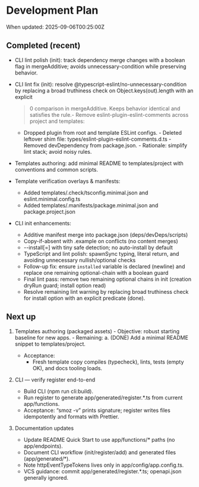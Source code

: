 # Development Plan

When updated: 2025-09-06T00:25:00Z

## Completed (recent)
- CLI lint polish (init): track dependency merge changes with a boolean flag in
  mergeAdditive; avoids unnecessary-condition while preserving behavior.
- CLI lint fix (init): resolve @typescript-eslint/no-unnecessary-condition by
  replacing a broad truthiness check on Object.keys(out).length with an explicit
  > 0 comparison in mergeAdditive. Keeps behavior identical and satisfies the
  > rule.- Remove eslint-plugin-eslint-comments across project and templates:
  - Dropped plugin from root and template ESLint configs. - Deleted leftover shim file: types/eslint-plugin-eslint-comments.d.ts - Removed devDependency from package.json. - Rationale: simplify lint stack; avoid noisy rules.

- Templates authoring: add minimal README to templates/project with
  conventions and common scripts.

- Template verification overlays & manifests:
  - Added templates/.check/tsconfig.minimal.json and eslint.minimal.config.ts
  - Added templates/.manifests/package.minimal.json and package.project.json

- CLI init enhancements:
  - Additive manifest merge into package.json (deps/devDeps/scripts)
  - Copy-if-absent with .example on conflicts (no content merges)
  - --install[=<pm>] with tiny safe detection; no auto-install by default
  - TypeScript and lint polish: spawnSync typing, literal return, and
    avoiding unnecessary nullish/optional checks
  - Follow-up fix: ensure `installed` variable is declared (newline) and
    replace one remaining optional-chain with a boolean guard
  - Final lint pass: remove two remaining optional chains in init (creation
    dryRun guard; install option read)
  - Resolve remaining lint warning by replacing broad truthiness check for
    install option with an explicit predicate (done).

## Next up
1. Templates authoring (packaged assets) - Objective: robust starting baseline for new apps. - Remaining: a. (DONE) Add a minimal README snippet to templates/project.
   - Acceptance:
     - Fresh template copy compiles (typecheck), lints, tests (empty OK), and docs tooling loads.

2. CLI — verify register end-to-end
   - Build CLI (npm run cli:build).
   - Run register to generate app/generated/register.\*.ts from current app/functions.
   - Acceptance: “smoz -v” prints signature; register writes files idempotently and formats with Prettier.

3. Documentation updates
   - Update README Quick Start to use app/functions/\* paths (no app/endpoints).
   - Document CLI workflow (init/register/add) and generated files (app/generated/\*).
   - Note httpEventTypeTokens lives only in app/config/app.config.ts.
   - VCS guidance: commit app/generated/register.\*.ts; openapi.json generally ignored.

